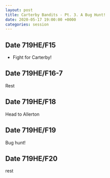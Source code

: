 ```yaml
---
layout: post
title: Carterby Bandits - Pt. 3. A Bug Hunt!
date: 2020-05-17 19:00:00 +0000
categories: session
---
```


## Date 719HE/F15

- Fight for Carterby!

## Date 719HE/F16-7

Rest

## Date 719HE/F18

Head to Allerton

## Date 719HE/F19

Bug hunt!

## Date 719HE/F20

rest
